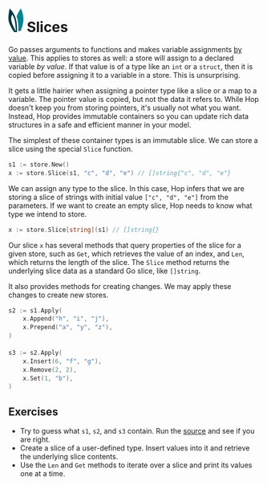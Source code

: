 # ![ears](../img/ears.png) Slices

Go passes arguments to functions and makes variable assignments
[by value][value]. This applies to stores as well: a store will assign to a
declared variable _by value_. If that value is of a type like an `int` or a
`struct`, then it is copied before assigning it to a variable in a store. This
is unsurprising.

It gets a little hairier when assigning a pointer type like a slice or a map to
a variable. The pointer value is copied, but not the data it refers to. While
Hop doesn't keep you from storing pointers, it's usually not what you want.
Instead, Hop provides immutable containers so you can update rich data
structures in a safe and efficient manner in your model.

The simplest of these container types is an immutable slice. We can store a
slice using the special `Slice` function.

```go
s1 := store.New()
x := store.Slice(s1, "c", "d", "e") // []string{"c", "d", "e"}
```

We can assign any type to the slice. In this case, Hop infers that we are
storing a slice of strings with initial value `["c", "d", "e"]` from the
parameters. If we want to create an empty slice, Hop needs to know what type we
intend to store.

```go
x := store.Slice[string](s1) // []string{}
```

Our slice `x` has several methods that query properties of the slice for a given
store, such as `Get`, which retrieves the value of an index, and `Len`, which
returns the length of the slice. The `Slice` method returns the underlying slice
data as a standard Go slice, like `[]string`.

It also provides methods for creating changes. We may apply these changes to
create new stores.

```go
s2 := s1.Apply(
    x.Append("h", "i", "j"),
    x.Prepend("a", "y", "z"),
)

s3 := s2.Apply(
    x.Insert(6, "f", "g"),
    x.Remove(2, 2),
    x.Set(1, "b"),
)
```

## Exercises

* Try to guess what `s1`, `s2`, and `s3` contain. Run the [source][source] and
  see if you are right.
* Create a slice of a user-defined type. Insert values into it and retrieve the
  underlying slice contents.
* Use the `Len` and `Get` methods to iterate over a slice and print its values
  one at a time.

[source]: slices/main.go
[value]: https://go.dev/doc/faq#pass_by_value
